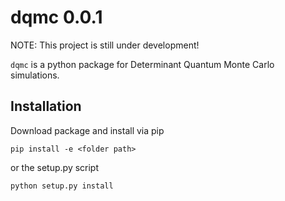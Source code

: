 # dqmc 0.0.1

NOTE: This project is still under development!

`dqmc` is a python package for Determinant Quantum Monte Carlo simulations.

Installation
------------

Download package and install via pip
````commandline
pip install -e <folder path>
````
or the setup.py script
````commandline
python setup.py install
````
